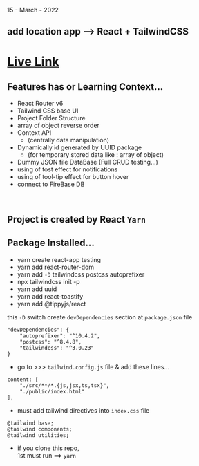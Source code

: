 15 - March - 2022

## add location app --> React + TailwindCSS

# [Live Link](https://add-location.netlify.app)

## Features has or Learning Context...

* React Router v6
* Tailwind CSS base UI
* Project Folder Structure
* array of object reverse order
* Context API 
    - (centrally data manipulation)
* Dynamically id generated by UUID package 
    - (for temporary stored data like : array of object)
* Dummy JSON file DataBase (Full CRUD testing...)
* using of tost effect for notifications 
* using of tool-tip effect for button hover 
* connect to FireBase DB 


<br/>

## Project is created by React `Yarn`
## Package Installed... 
* yarn create react-app testing
* yarn add react-router-dom
* yarn add `-D` tailwindcss postcss autoprefixer 
* npx tailwindcss init -p
* yarn add uuid
* yarn add react-toastify
* yarn add @tippyjs/react


this `-D` switch create `devDependencies` section at `package.json` file

```
"devDependencies": {
    "autoprefixer": "^10.4.2",
    "postcss": "^8.4.8",
    "tailwindcss": "^3.0.23"
}
```

* go to >>> `tailwind.config.js` file & add these lines...

```
content: [
    "./src/**/*.{js,jsx,ts,tsx}",
    "./public/index.html"
],
```

* must add tailwind directives into `index.css` file

```
@tailwind base;
@tailwind components;
@tailwind utilities;
```

* if you clone this repo, <br> 1st must run ==> `yarn`